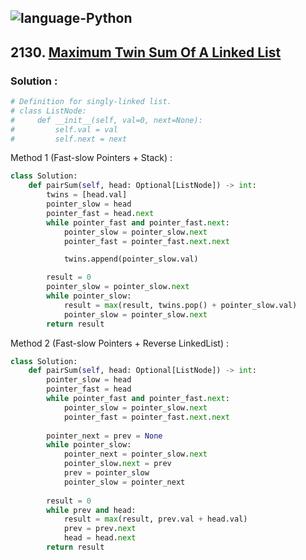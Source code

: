 ![language-Python](https://img.shields.io/badge/%20-Python-ffd43b?style=for-the-badge&logo=PYTHON)
---

## 2130. [Maximum Twin Sum Of A Linked List](https://leetcode.com/problems/maximum-twin-sum-of-a-linked-list)

### Solution :

```python
# Definition for singly-linked list.
# class ListNode:
#     def __init__(self, val=0, next=None):
#         self.val = val
#         self.next = next
```

Method 1 (Fast-slow Pointers + Stack) :
```python
class Solution:
    def pairSum(self, head: Optional[ListNode]) -> int:
        twins = [head.val]
        pointer_slow = head
        pointer_fast = head.next
        while pointer_fast and pointer_fast.next:
            pointer_slow = pointer_slow.next
            pointer_fast = pointer_fast.next.next

            twins.append(pointer_slow.val)

        result = 0
        pointer_slow = pointer_slow.next
        while pointer_slow:
            result = max(result, twins.pop() + pointer_slow.val)
            pointer_slow = pointer_slow.next
        return result
```

Method 2 (Fast-slow Pointers + Reverse LinkedList) :
```python
class Solution:
    def pairSum(self, head: Optional[ListNode]) -> int:
        pointer_slow = head
        pointer_fast = head
        while pointer_fast and pointer_fast.next:
            pointer_slow = pointer_slow.next
            pointer_fast = pointer_fast.next.next
        
        pointer_next = prev = None
        while pointer_slow:
            pointer_next = pointer_slow.next
            pointer_slow.next = prev
            prev = pointer_slow
            pointer_slow = pointer_next
        
        result = 0
        while prev and head:
            result = max(result, prev.val + head.val)
            prev = prev.next
            head = head.next
        return result
```
